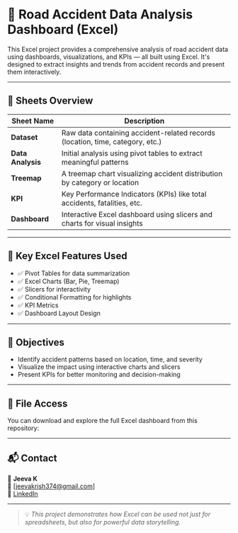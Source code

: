 # 🚧 Road Accident Data Analysis Dashboard (Excel)

This Excel project provides a comprehensive analysis of road accident data using dashboards, visualizations, and KPIs — all built using Excel. It's designed to extract insights and trends from accident records and present them interactively.

---

## 📂 Sheets Overview

| Sheet Name    | Description                                                                 |
|-------------------|-------------------------------------------------------------------------------|
| **Dataset**       | Raw data containing accident-related records (location, time, category, etc.) |
| **Data Analysis** | Initial analysis using pivot tables to extract meaningful patterns            |
| **Treemap**       | A treemap chart visualizing accident distribution by category or location     |
| **KPI**           | Key Performance Indicators (KPIs) like total accidents, fatalities, etc.      |
| **Dashboard**     | Interactive Excel dashboard using slicers and charts for visual insights      |

---

## 🔧 Key Excel Features Used

- ✅ Pivot Tables for data summarization
- ✅ Excel Charts (Bar, Pie, Treemap)
- ✅ Slicers for interactivity
- ✅ Conditional Formatting for highlights
- ✅ KPI Metrics
- ✅ Dashboard Layout Design

---

## 🎯 Objectives

- Identify accident patterns based on location, time, and severity  
- Visualize the impact using interactive charts and slicers  
- Present KPIs for better monitoring and decision-making  

---

## 📎 File Access

You can download and explore the full Excel dashboard from this repository:  

---

## 📬 Contact

👤 **Jeeva K**  
📧 [jeevakrish374@gmail.com]  
🔗 [LinkedIn](https://www.linkedin.com/in/jeevakrish)

---

> 💡 *This project demonstrates how Excel can be used not just for spreadsheets, but also for powerful data storytelling.*

